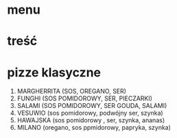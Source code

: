 # menu
# treść
# pizze klasyczne
1. MARGHERRITA (SOS, OREGANO, SER)
2. FUNGHI (SOS POMIDOROWY, SER, PIECZARKI)
3. SALAMI (SOS POMIDOROWY, SER GOUDA, SALAMI)
4. VESUWIO (sos pomidorowy, podwójny ser, szynka)
6. HAWAJSKA (sos pomidorowy , ser, szynka, ananas)
7. MILANO (oregano, sos ppmidorowy, papryka, szynka)
